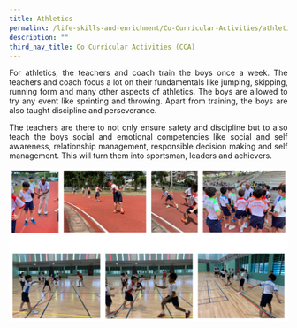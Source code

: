 ```yaml
---
title: Athletics
permalink: /life-skills-and-enrichment/Co-Curricular-Activities/athletics/
description: ""
third_nav_title: Co Curricular Activities (CCA)
---
```

<p align="justify">
For athletics, the teachers and coach train the boys once a week. The teachers and coach focus a lot on their fundamentals like jumping, skipping, running form and many other aspects of athletics. The boys are allowed to try any event like sprinting and throwing. Apart from training, the boys are also taught discipline and perseverance. 
</p>
  
<p align="justify">
The teachers are there to not only ensure safety and discipline but to also teach the boys social and emotional competencies like social and self awareness, relationship management, responsible decision making and self management. This will turn them into sportsman, leaders and achievers. </p>


![](/images/athletics.png)